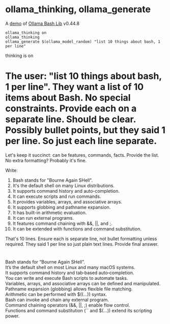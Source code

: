 # ollama_thinking, ollama_generate

A [demo](../README.md#demos) of [Ollama Bash Lib](https://github.com/attogram/ollama-bash-lib) v0.44.8

```
ollama_thinking on
ollama_thinking
ollama_generate $(ollama_model_random) "list 10 things about bash, 1 per line" 
```

thinking is on
# <thinking>
# The user: "list 10 things about bash, 1 per line". They want a list of 10 items about Bash. No special constraints. Provide each on a separate line. Should be clear. Possibly bullet points, but they said 1 per line. So just each line separate.

Let's keep it succinct: can be features, commands, facts. Provide the list. No extra formatting? Probably it's fine.

Write:

1. Bash stands for "Bourne Again SHell".
2. It's the default shell on many Linux distributions.
3. It supports command history and auto-completion.
4. It can execute scripts and run commands.
5. It provides variables, arrays, and associative arrays.
6. It supports globbing and pathname expansion.
7. It has built-in arithmetic evaluation.
8. It can run external programs.
9. It features command chaining with &&, ||, and ;.
10. It can be extended with functions and command substitution.

That's 10 lines. Ensure each is separate line, not bullet formatting unless required. They said 1 per line so just plain text lines. Provide final answer.
# </thinking>

Bash stands for “Bourne Again SHell”.  
It’s the default shell on most Linux and many macOS systems.  
It supports command history and tab‑based auto‑completion.  
You can write and execute Bash scripts to automate tasks.  
Variables, arrays, and associative arrays can be defined and manipulated.  
Pathname expansion (globbing) allows flexible file matching.  
Arithmetic can be performed with $((…)) syntax.  
Bash can invoke and chain any external program.  
Command chaining operators (&&, ||, ;) enable flow control.  
Functions and command substitution (`` and $(…)) extend its scripting power.
